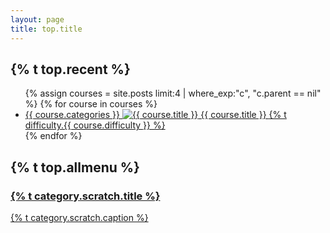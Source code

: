 ```yaml
---
layout: page
title: top.title
---
```

<h2 id="newcourse">{% t top.recent %}</h2>
<ul class="top-course-list course-list">
{% assign courses = site.posts limit:4 | where_exp:"c",
"c.parent == nil" %}
{% for course in courses %}
  <li>
    <a href="{{course.url}}">
      <span class="top-course-list-category">{{ course.categories }}</span>
      <img src="/assets/course/{{ course.categories }}/{{ course.course-name }}{{ course.thumbnail }}" alt="{{ course.title }}" loading="lazy">
      {{ course.title }}
      <span class="top-course-list-difficulty"> {% t difficulty.{{ course.difficulty }} %} </span>
    </a>
  </li>
{% endfor %}
</ul>

<h2 id="allmenu">{% t top.allmenu %}</h2>
<div class="list-category">
  <a href="{{ site.baseurl }}/scratch" class="list-category-one">
    <h3>{% t category.scratch.title %}</h3>
    <p>{% t category.scratch.caption %}</p>
  </a>
</div>
